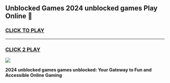 
## Unblocked Games 2024 unblocked games Play Online 👋
<h3>
<a href="https://news.freeplayer.one?title=2024_unblocked_games&ref=17F">CLICK TO PLAY</a></h3>
<hr>

<h3>
<a href="https://news.freeplayer.one?title=2024_unblocked_games&ref=17F">CLICK 2 PLAY</a>
  
</h3>

<a href="https://news.freeplayer.one?title=2024_unblocked_games&ref=17F/"><img src="https://clearcache.store/games.png"></a>


**2024 unblocked games games unblocked: Your Gateway to Fun and Accessible Online Gaming**
